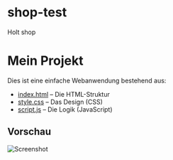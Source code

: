 # shop-test
Holt shop
# Mein Projekt

Dies ist eine einfache Webanwendung bestehend aus:

- [index.html](index.html) – Die HTML-Struktur
- [style.css](style.css) – Das Design (CSS)
- [script.js](script.js) – Die Logik (JavaScript)

## Vorschau

![Screenshot](screenshot.png)